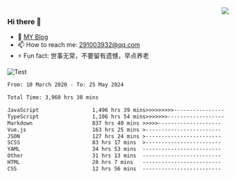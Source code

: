 <img align='right' src='https://github-readme-stats.vercel.app/api?username=niaogege&show_icons=true&theme=radical'/>

### Hi there 👋

- 🌱 [MY Blog](https://bythewayer.com/)
- 📫 How to reach me: 291003932@qq.com
- ⚡ Fun fact:  世事无常，不要留有遗憾，早点养老

![Test](https://github-readme-stats.vercel.app/api/top-langs/?username=niaogege&layout=compact)

<!--START_SECTION:waka-->

```txt
From: 10 March 2020 - To: 25 May 2024

Total Time: 3,968 hrs 38 mins

JavaScript                 1,496 hrs 39 mins>>>>>>>>>----------------   37.71 %
TypeScript                 1,106 hrs 54 mins>>>>>>>------------------   27.89 %
Markdown                   837 hrs 40 mins >>>>>--------------------   21.11 %
Vue.js                     163 hrs 25 mins >------------------------   04.12 %
JSON                       127 hrs 24 mins >------------------------   03.21 %
SCSS                       83 hrs 17 mins  >------------------------   02.10 %
YAML                       34 hrs 53 mins  -------------------------   00.88 %
Other                      31 hrs 13 mins  -------------------------   00.79 %
HTML                       28 hrs 7 mins   -------------------------   00.71 %
CSS                        12 hrs 56 mins  -------------------------   00.33 %
```

<!--END_SECTION:waka-->
